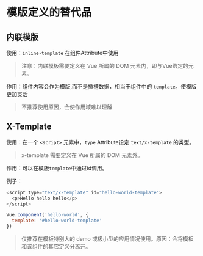 # 模版定义的替代品

## 内联模版

使用：`inline-template` 在组件Attribute中使用
>注意：内联模板需要定义在 Vue 所属的 DOM 元素内，即与Vue绑定的元素。

作用：组件内容会作为模版,而不是插槽数据，相当于组件中的 `template`。使模版更加灵活
>不推荐使用原因，会使作用域难以理解

## X-Template

使用：在一个 `<script>` 元素中，`type` Attribute设定 `text/x-template` 的类型。
>x-template 需要定义在 Vue 所属的 DOM 元素外。

作用：可以在模版`template`中通过id调用。

例子：

```javascript
<script type="text/x-template" id="hello-world-template">
  <p>Hello hello hello</p>
</script>

Vue.component('hello-world', {
  template: '#hello-world-template'
})
```

>仅推荐在模板特别大的 demo 或极小型的应用情况使用。原因：会将模板和该组件的其它定义分离开。
